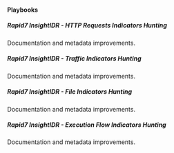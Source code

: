
#### Playbooks

##### Rapid7 InsightIDR - HTTP Requests Indicators Hunting

Documentation and metadata improvements.
##### Rapid7 InsightIDR - Traffic Indicators Hunting

Documentation and metadata improvements.
##### Rapid7 InsightIDR - File Indicators Hunting

Documentation and metadata improvements.
##### Rapid7 InsightIDR - Execution Flow Indicators Hunting

Documentation and metadata improvements.
